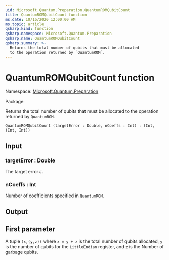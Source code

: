 ```yaml
---
uid: Microsoft.Quantum.Preparation.QuantumROMQubitCount
title: QuantumROMQubitCount function
ms.date: 10/16/2020 12:00:00 AM
ms.topic: article
qsharp.kind: function
qsharp.namespace: Microsoft.Quantum.Preparation
qsharp.name: QuantumROMQubitCount
qsharp.summary: >-
  Returns the total number of qubits that must be allocated
  to the operation returned by `QuantumROM`.
---
```


# QuantumROMQubitCount function

Namespace: [Microsoft.Quantum.Preparation](xref:Microsoft.Quantum.Preparation)

Package: [](https://nuget.org/packages/)


Returns the total number of qubits that must be allocatedto the operation returned by `QuantumROM`.

```Q#
QuantumROMQubitCount (targetError : Double, nCoeffs : Int) : (Int, (Int, Int))
```


## Input

### targetError : Double

The target error $\epsilon$.


### nCoeffs : Int

Number of coefficients specified in `QuantumROM`.



## Output

## First parameterA tuple `(x,(y,z))` where `x = y + z` is the total number of qubits allocated,`y` is the number of qubits for the `LittleEndian` register, and `z` is the Numberof garbage qubits.
